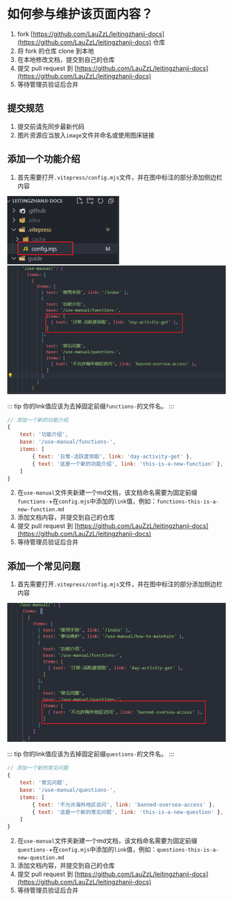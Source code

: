 # 如何参与维护该页面内容？

1. fork [https://github.com/LauZzL/leitingzhanji-docs](https://github.com/LauZzL/leitingzhanji-docs) 仓库
2. 将 fork 的仓库 clone 到本地
3. 在本地修改文档，提交到自己的仓库
4. 提交 pull request 到 [https://github.com/LauZzL/leitingzhanji-docs](https://github.com/LauZzL/leitingzhanji-docs)
5. 等待管理员验证后合并

## 提交规范

1. 提交前请先同步最新代码
2. 图片资源应当放入`image`文件并命名或使用图床链接

## 添加一个功能介绍

1. 首先需要打开`.vitepress/config.mjs`文件，并在图中标注的部分添加侧边栏内容

![h-t-m-001](../images/h-t-m-001.png)
![h-t-m-002](../images/h-t-m-002.png)

::: tip
你的link值应该为去掉固定前缀`functions-`的文件名。
:::

```javascript
// 添加一个新的功能介绍
{
    text: '功能介绍',
    base: '/use-manual/functions-',
    items: [
        { text: '日常-活跃度领取', link: 'day-activity-get' },
        { text: '这是一个新的功能介绍', link: 'this-is-a-new-function' },
    ]
}
```

2. 在`use-manual`文件夹新建一个md文档，该文档命名需要为固定前缀`functions-`+在`config.mjs`中添加的`link`值，例如：`functions-this-is-a-new-function.md`
3. 添加文档内容，并提交到自己的仓库
4. 提交 pull request 到 [https://github.com/LauZzL/leitingzhanji-docs](https://github.com/LauZzL/leitingzhanji-docs)
5. 等待管理员验证后合并


## 添加一个常见问题

1. 首先需要打开`.vitepress/config.mjs`文件，并在图中标注的部分添加侧边栏内容

![h-t-m-003](../images/h-t-m-003.png)

::: tip
你的link值应该为去掉固定前缀`questions-`的文件名。
:::

```javascript
// 添加一个新的常见问题
{
    text: '常见问题',
    base: '/use-manual/questions-',
    items: [
        { text: '不允许海外地区访问', link: 'banned-oversea-access' },
        { text: '这是一个新的常见问题', link: 'this-is-a-new-question' },
    ]
}
```

2. 在`use-manual`文件夹新建一个md文档，该文档命名需要为固定前缀`questions-`+在`config.mjs`中添加的`link`值，例如：`questions-this-is-a-new-question.md`
3. 添加文档内容，并提交到自己的仓库
4. 提交 pull request 到 [https://github.com/LauZzL/leitingzhanji-docs](https://github.com/LauZzL/leitingzhanji-docs)
5. 等待管理员验证后合并